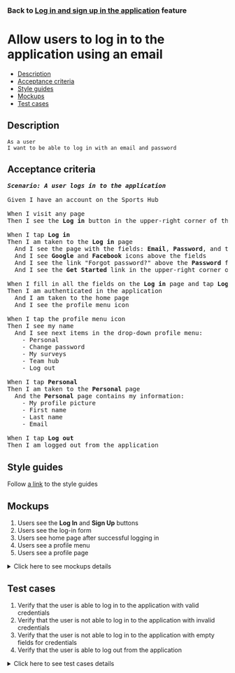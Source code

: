 ### Back to [Log in and sign up in the application](../../README.md) feature

# Allow users to log in to the application using an email

- [Description](#description)
- [Acceptance criteria](#acceptance-criteria)
- [Style guides](#style-guides)
- [Mockups](#mockups)
- [Test cases](#test-cases)

## Description

    As a user
    I want to be able to log in with an email and password

## Acceptance criteria

<pre>
<b><i>Scenario: A user logs in to the application</i></b>

Given I have an account on the Sports Hub

When I visit any page
Then I see the <b>Log in</b> button in the upper-right corner of the page

When I tap <b>Log in</b>
Then I am taken to the <b>Log in</b> page
  And I see the page with the fields: <b>Email</b>, <b>Password</b>, and the <b>Log in</b> button
  And I see <b>Google</b> and <b>Facebook</b> icons above the fields
  And I see the link "Forgot password?" above the <b>Password</b> field
  And I see the <b>Get Started</b> link in the upper-right corner of the page, next to the label "Don’t have an account?"

When I fill in all the fields on the <b>Log in</b> page and tap <b>Log in</b>
Then I am authenticated in the application
  And I am taken to the home page
  And I see the profile menu icon

When I tap the profile menu icon
Then I see my name
  And I see next items in the drop-down profile menu:
    - Personal
    - Change password
    - My surveys
    - Team hub
    - Log out

When I tap <b>Personal</b>
Then I am taken to the <b>Personal</b> page
  And the <b>Personal</b> page contains my information:
    - My profile picture
    - First name
    - Last name
    - Email

When I tap <b>Log out</b>
Then I am logged out from the application
</pre>

## Style guides

Follow [a link](https://www.figma.com/proto/0zkkf5WC77OSpvyD6YXpFE/Style-guides?page-id=0%3A1&node-id=19%3A5368&viewport=266%2C48%2C0.54&scaling=min-zoom&starting-point-node-id=19%3A5368) to the style guides

## Mockups

1. Users see the <b>Log In</b> and <b>Sign Up</b> buttons
2. Users see the log-in form
3. Users see home page after successful logging in
4. Users see a profile menu
5. Users see a profile page

<details>
  <summary>Click here to see mockups details</summary>

**1. Users see the Log In and Sign Up buttons:**

![Users see the Log In and Sign Up buttons](/sports_hub_portal/mobile_application_features/log_in_and_sign_up/images/application_user_profile_menu_logged_out.png)

**2. Users see the log-in form:**

![Users see the log-in form](/sports_hub_portal/mobile_application_features/log_in_and_sign_up/images/application_log_in_form.png)

**3. Users see home page after successful logging in:**

![Users see home page after successful logging in](/sports_hub_portal/mobile_application_features/log_in_and_sign_up/images/application_main_articles_section.png)

**4. Users see a profile menu:**

![Users see a profile menu](/sports_hub_portal/mobile_application_features/log_in_and_sign_up/images/application_user_profile_menu_logged_with_email.png)

**5. Users see a profile page:**

![Users see a profile page](/sports_hub_portal/mobile_application_features/log_in_and_sign_up/images/application_user_profile_page.png)

</details>

## Test cases

1. Verify that the user is able to log in to the application with valid credentials
2. Verify that the user is not able to log in to the application with invalid credentials
3. Verify that the user is not able to log in to the application with empty fields for credentials
4. Verify that the user is able to log out from the application

<details>
  <summary>Click here to see test cases details</summary>

### **#1. Verify that the user is able to log in to the application with valid credentials**

|Preconditions|Steps|Expected result
------|-------|----------
|- Go to the Sports Hub home page</br>- Have a user account registered|1) Tap **Log in** in the upper-right corner of the page</br>2) Enter valid data in the **Email address** and **Password** fields</br>3) Tap **Log in**|3) The user is successfully logged in|

### **#2. Verify that the user is not able to log in to the application with invalid credentials**

|Preconditions|Steps|Expected result
------|-------|----------
|- Go to the Sports Hub home page|1) Tap **Log in** in the upper-right corner of the page</br>2) Enter invalid data in the **Email address** or **Password** fields</br>3) Tap **Log in**|3) The user is not able to log in with invalid credentials|

### **#3. Verify that the user is not able to log in to the application with empty fields for credentials**

|Preconditions|Steps|Expected result
------|-------|----------
|- Go to the Sports Hub home page|1) Tap **Log in** in the upper-right corner of the page</br>2) Leave the <b>Email address</b> and <b>Password</b> fields empty</br>3) Tap **Log in**|3) The user is not able to log in to the account with invalid credentials|

### **#4. Verify that the user is able to log out from the application**

|Preconditions|Steps|Expected result
------|-------|----------
|- Go to the Sports Hub home page</br>- The user is logged in|1) Tap the profile icon</br>2) Select **Log out** from the drop-down menu|2) The user is logged out from the application|
</details>
